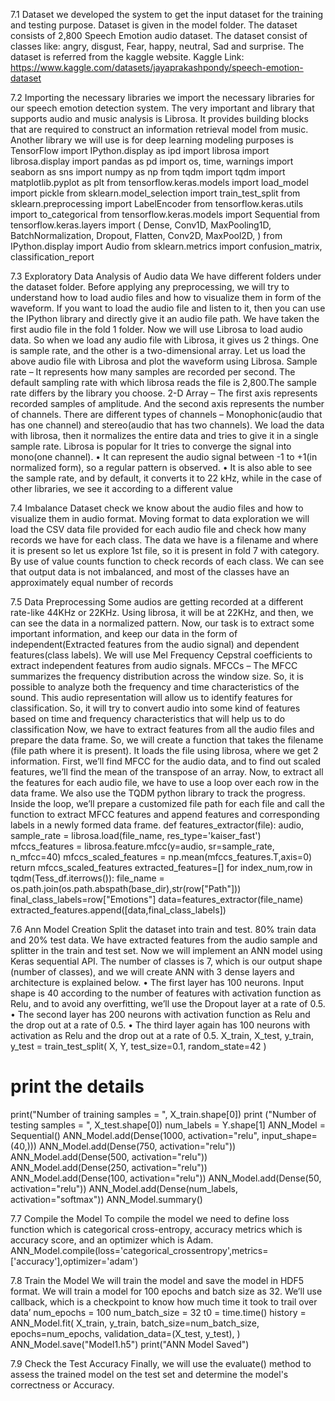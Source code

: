 7.1 Dataset
we developed the system to get the input dataset for the training and testing purpose. Dataset is 
given in the model folder. The dataset consists of 2,800 Speech Emotion audio dataset. The dataset 
consist of classes like: angry, disgust, Fear, happy, neutral, Sad and surprise. The dataset is referred 
from the kaggle website. 
Kaggle Link: https://www.kaggle.com/datasets/jayaprakashpondy/speech-emotion-dataset


7.2 Importing the necessary libraries
we import the necessary libraries for our speech emotion detection system. The very important and 
library that supports audio and music analysis is Librosa. It provides building blocks that are 
required to construct an information retrieval model from music. Another library we will use is for 
deep learning modeling purposes is TensorFlow
import IPython.display as ipd
import librosa
import librosa.display
import pandas as pd
import os, time, warnings
import seaborn as sns
import numpy as np
from tqdm import tqdm
import matplotlib.pyplot as plt
from tensorflow.keras.models import load_model
import pickle
from sklearn.model_selection import train_test_split
from sklearn.preprocessing import LabelEncoder
from tensorflow.keras.utils import to_categorical
from tensorflow.keras.models import Sequential
from tensorflow.keras.layers import (
 Dense,
 Conv1D,
 MaxPooling1D,
 BatchNormalization,
 Dropout, 
 Flatten,
 Conv2D,
 MaxPool2D,
)
from IPython.display import Audio
from sklearn.metrics import confusion_matrix, classification_report


7.3 Exploratory Data Analysis of Audio data
We have different folders under the dataset folder. Before applying any preprocessing, we will try 
to understand how to load audio files and how to visualize them in form of the waveform. If you 
want to load the audio file and listen to it, then you can use the IPython library and directly give it 
an audio file path. We have taken the first audio file in the fold 1 folder.
Now we will use Librosa to load audio data. So when we load any audio file with Librosa, it gives 
us 2 things. One is sample rate, and the other is a two-dimensional array. Let us load the above 
audio file with Librosa and plot the waveform using Librosa.
Sample rate – It represents how many samples are recorded per second. The default sampling rate 
with which librosa reads the file is 2,800.The sample rate differs by the library you choose.
2-D Array – The first axis represents recorded samples of amplitude. And the second axis 
represents the number of channels. There are different types of channels – Monophonic(audio that 
has one channel) and stereo(audio that has two channels).
We load the data with librosa, then it normalizes the entire data and tries to give it in a single 
sample rate. 
Librosa is popular for
It tries to converge the signal into mono(one channel).
• It can represent the audio signal between -1 to +1(in normalized form), so a regular pattern 
is observed.
• It is also able to see the sample rate, and by default, it converts it to 22 kHz, while in the 
case of other libraries, we see it according to a different value

7.4 Imbalance Dataset check
we know about the audio files and how to visualize them in audio format. Moving format to data 
exploration we will load the CSV data file provided for each audio file and check how many 
records we have for each class.
The data we have is a filename and where it is present so let us explore 1st file, so it is present in 
fold 7 with category. By use of value counts function to check records of each class.
We can see that output data is not imbalanced, and most of the classes have an approximately equal 
number of records

7.5 Data Preprocessing
Some audios are getting recorded at a different rate-like 44KHz or 22KHz. Using librosa, it will 
be at 22KHz, and then, we can see the data in a normalized pattern. Now, our task is to extract 
some important information, and keep our data in the form of independent(Extracted features from 
the audio signal) and dependent features(class labels). We will use Mel Frequency Cepstral 
coefficients to extract independent features from audio signals.
MFCCs – The MFCC summarizes the frequency distribution across the window size. So, it is 
possible to analyze both the frequency and time characteristics of the sound. This audio 
representation will allow us to identify features for classification. So, it will try to convert audio 
into some kind of features based on time and frequency characteristics that will help us to do 
classification Now, we have to extract features from all the audio files and prepare the data frame. 
So, we will create a function that takes the filename (file path where it is present). It loads the file 
using librosa, where we get 2 information. First, we’ll find MFCC for the audio data, and to find 
out scaled features, we’ll find the mean of the transpose of an array. Now, to extract all the features 
for each audio file, we have to use a loop over each row in the data frame. We also use the TQDM 
python library to track the progress. Inside the loop, we’ll prepare a customized file path for each 
file and call the function to extract MFCC features and append features and corresponding labels 
in a newly formed data frame.
def features_extractor(file):
 audio, sample_rate = librosa.load(file_name, res_type='kaiser_fast') 
 mfccs_features = librosa.feature.mfcc(y=audio, sr=sample_rate, n_mfcc=40)
 mfccs_scaled_features = np.mean(mfccs_features.T,axis=0)
 return mfccs_scaled_features
extracted_features=[]
for index_num,row in tqdm(Tess_df.iterrows()):
 file_name = os.path.join(os.path.abspath(base_dir),str(row["Path"]))
 final_class_labels=row["Emotions"]
 data=features_extractor(file_name)
 extracted_features.append([data,final_class_labels])
 
7.6 Ann Model Creation
Split the dataset into train and test. 80% train data and 20% test data.
We have extracted features from the audio sample and splitter in the train and test set. Now we 
will implement an ANN model using Keras sequential API. The number of classes is 7, which is 
our output shape (number of classes), and we will create ANN with 3 dense layers and architecture 
is explained below.
• The first layer has 100 neurons. Input shape is 40 according to the number of features with 
activation function as Relu, and to avoid any overfitting, we’ll use the Dropout layer at a 
rate of 0.5.
• The second layer has 200 neurons with activation function as Relu and the drop out at a 
rate of 0.5.
• The third layer again has 100 neurons with activation as Relu and the drop out at a rate of 
0.5.
X_train, X_test, y_train, y_test = train_test_split(
 X, Y, test_size=0.1, random_state=42
)
# print the details
print("Number of training samples = ", X_train.shape[0])
print ("Number of testing samples = ", X_test.shape[0])
num_labels = Y.shape[1]
ANN_Model = Sequential()
ANN_Model.add(Dense(1000, activation="relu", input_shape=(40,)))
ANN_Model.add(Dense(750, activation="relu"))
ANN_Model.add(Dense(500, activation="relu"))
ANN_Model.add(Dense(250, activation="relu"))
ANN_Model.add(Dense(100, activation="relu"))
ANN_Model.add(Dense(50, activation="relu"))
ANN_Model.add(Dense(num_labels, activation="softmax"))
ANN_Model.summary()

7.7 Compile the Model
To compile the model we need to define loss function which is categorical cross-entropy, accuracy 
metrics which is accuracy score, and an optimizer which is Adam.
ANN_Model.compile(loss='categorical_crossentropy',metrics=['accuracy'],optimizer='adam')

7.8 Train the Model
We will train the model and save the model in HDF5 format. We will train a model for 100 epochs 
and batch size as 32. We’ll use callback, which is a checkpoint to know how much time it took to 
trail over data’
num_epochs = 100
num_batch_size = 32
t0 = time.time()
history = ANN_Model.fit(
 X_train,
 y_train,
 batch_size=num_batch_size,
 epochs=num_epochs,
 validation_data=(X_test, y_test),
)
ANN_Model.save("Model1.h5")
print("ANN Model Saved")

7.9 Check the Test Accuracy
Finally, we will use the evaluate() method to assess the trained model on the test set and determine 
the model's correctness or Accuracy.




